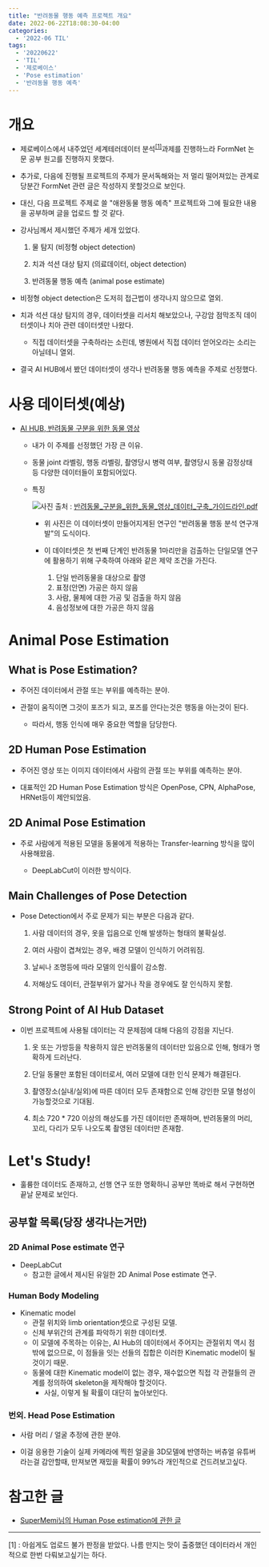 ```yaml
---
title: "반려동물 행동 예측 프로젝트 개요"
date: 2022-06-22T18:08:30-04:00
categories:
  - '2022-06 TIL'
tags:
  - '20220622'
  - 'TIL'
  - '제로베이스'
  - 'Pose estimation'
  - '반려동물 행동 예측'
---
```


# 개요

* 제로베이스에서 내주었던 세계테러데이터 분석<sup>[[1]](#footnote_1)</sup>과제를 진행하느라 FormNet 논문 공부 원고를 진행하지 못했다.

* 추가로, 다음에 진행될 프로젝트의 주제가 문서독해와는 저 멀리 떨어져있는 관계로 당분간 FormNet 관련 글은 작성하지 못할것으로 보인다.

* 대신, 다음 프로젝트 주제로 쓸 "애완동물 행동 예측" 프로젝트와 그에 필요한 내용을 공부하며 글을 업로드 할 것 같다.

* 강사님께서 제시했던 주제가 세개 있었다.
    1. 물 탐지 (비정형 object detection)

    2. 치과 석션 대상 탐지 (의료데이터, object detection)

    3. 반려동물 행동 예측 (animal pose estimate)

* 비정형 object detection은 도저히 접근법이 생각나지 않으므로 열외.

* 치과 석션 대상 탐지의 경우, 데이터셋을 리서치 해보았으나, 구강암 점막조직 데이터셋이나 치아 관련 데이터셋만 나왔다.
  * 직접 데이터셋을 구축하라는 소린데, 병원에서 직접 데이터 얻어오라는 소리는 아닐테니 열외.

* 결국 AI HUB에서 봤던 데이터셋이 생각나 반려동물 행동 예측을 주제로 선정했다.

# 사용 데이터셋(예상)

* [AI HUB, 반려동물 구분을 위한 동물 영상](https://aihub.or.kr/aidata/34146)

  * 내가 이 주제를 선정했던 가장 큰 이유.

  * 동물 joint 라벨링, 행동 라벨링, 촬영당시 병력 여부, 촬영당시 동물 감정상태 등 다양한 데이터들이 포함되어있다.

  * 특징

    <img src=https://1geraldine1.github.io/assets/images/Study/zerobase/animalpose/dataset_info_01.PNG  />사진 출처 : [반려동물_구분을_위한_동물_영상_데이터_구축_가이드라인.pdf](https://aihub.or.kr/sites/default/files/Sample_data/%EA%B5%AC%EC%B6%95%ED%99%9C%EC%9A%A9%EA%B0%80%EC%9D%B4%EB%93%9C%EB%B6%81_2020-02/123.%EB%B0%98%EB%A0%A4%EB%8F%99%EB%AC%BC_%EA%B5%AC%EB%B6%84%EC%9D%84_%EC%9C%84%ED%95%9C_%EB%8F%99%EB%AC%BC_%EC%98%81%EC%83%81_%EB%8D%B0%EC%9D%B4%ED%84%B0_%EA%B5%AC%EC%B6%95_%EA%B0%80%EC%9D%B4%EB%93%9C%EB%9D%BC%EC%9D%B8.pdf)</img>

    * 위 사진은 이 데이터셋이 만들어지게된 연구인 "반려동물 행동 분석 연구개발"의 도식이다.

    * 이 데이터셋은 첫 번째 단계인 반려동물 1마리만을 검출하는 단일모델 연구에 활용하기 위해 구축하여 아래와 같은 제약 조건을 가진다.

      1. 단일 반려동물을 대상으로 촬영
      2. 표정(안면) 가공은 하지 않음
      3. 사람, 물체에 대한 가공 및 검출을 하지 않음
      4. 음성정보에 대한 가공은 하지 않음

# Animal Pose Estimation

## What is Pose Estimation?

* 주어진 데이터에서 관절 또는 부위를 예측하는 분야.

* 관절이 움직이면 그것이 포즈가 되고, 포즈를 안다는것은 행동을 아는것이 된다.

  * 따라서, 행동 인식에 매우 중요한 역할을 담당한다.

## 2D Human Pose Estimation

* 주어진 영상 또는 이미지 데이터에서 사람의 관절 또는 부위를 예측하는 분야.

* 대표적인 2D Human Pose Estimation 방식은 OpenPose, CPN, AlphaPose, HRNet등이 제안되었음.

## 2D Animal Pose Estimation

* 주로 사람에게 적용된 모델을 동물에게 적용하는 Transfer-learning 방식을 많이 사용해왔음.

  * DeepLabCut이 이러한 방식이다.

## Main Challenges of Pose Detection

* Pose Detection에서 주로 문제가 되는 부분은 다음과 같다.

  1. 사람 데이터의 경우, 옷을 입음으로 인해 발생하는 형태의 불확실성.
  
  2. 여러 사람이 겹쳐있는 경우, 배경 모델이 인식하기 어려워짐.

  3. 날씨나 조명등에 따라 모델의 인식률이 감소함.

  4. 저해상도 데이터, 관절부위가 얇거나 작을 경우에도 잘 인식하지 못함.

## Strong Point of AI Hub Dataset

* 이번 프로젝트에 사용될 데이터는 각 문제점에 대해 다음의 강점을 지닌다.

  1. 옷 또는 가방등을 착용하지 않은 반려동물의 데이터만 있음으로 인해, 형태가 명확하게 드러난다.

  2. 단일 동물만 포함된 데이터로서, 여러 모델에 대한 인식 문제가 해결된다.

  3. 촬영장소(실내/실외)에 따른 데이터 모두 존재함으로 인해 강인한 모델 형성이 가능할것으로 기대됨.

  4. 최소 720 * 720 이상의 해상도를 가진 데이터만 존재하며, 반려동물의 머리, 꼬리, 다리가 모두 나오도록 촬영된 데이터만 존재함.


# Let's Study!

* 훌륭한 데이터도 존재하고, 선행 연구 또한 명확하니 공부만 똑바로 해서 구현하면 끝날 문제로 보인다.

## 공부할 목록(당장 생각나는거만)

### 2D Animal Pose estimate 연구

  * DeepLabCut
    * 참고한 글에서 제시된 유일한 2D Animal Pose estimate 연구.

### Human Body Modeling

  * Kinematic model
    * 관절 위치와 limb orientation셋으로 구성된 모델.
    * 신체 부위간의 관계를 파악하기 위한 데이터셋.
    * 이 모델에 주목하는 이유는, AI Hub의 데이터에서 주어지는 관절위치 역시 점밖에 없으므로, 이 점들을 잇는 선들의 집합은 이러한 Kinematic model이 될것이기 때문.
    * 동물에 대한 Kinematic model이 없는 경우, 재수없으면 직접 각 관절들의 관계를 정의하여 skeleton을 제작해야 할것이다.
      * 사실, 이렇게 될 확률이 대단히 높아보인다.

### 번외. Head Pose Estimation

  * 사람 머리 / 얼굴 추정에 관한 분야.

  * 이걸 응용한 기술이 실제 카메라에 찍힌 얼굴을 3D모델에 반영하는 버츄얼 유튜버라는걸 감안할때, 만져보면 재밌을 확률이 99%라 개인적으로 건드려보고싶다.



# 참고한 글

* [SuperMemi님의 Human Pose estimation에 관한 글](https://supermemi.tistory.com/151)

------

<a name="footnote_1">[1]</a> : 아쉽게도 업로드 불가 판정을 받았다. 나름 만지는 맛이 출중했던 데이터라서 개인적으로 한번 다뤄보고싶기는 하다.